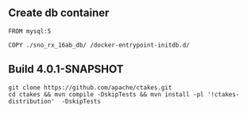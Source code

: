 ## Create db container

```
FROM mysql:5

COPY ./sno_rx_16ab_db/ /docker-entrypoint-initdb.d/
```

## Build 4.0.1-SNAPSHOT

```
git clone https://github.com/apache/ctakes.git
cd ctakes && mvn compile -DskipTests && mvn install -pl '!ctakes-distribution'  -DskipTests

```